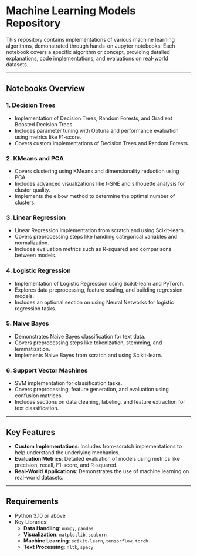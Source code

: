 # **Machine Learning Models Repository**

This repository contains implementations of various machine learning algorithms, demonstrated through hands-on Jupyter notebooks. Each notebook covers a specific algorithm or concept, providing detailed explanations, code implementations, and evaluations on real-world datasets.

---

## **Notebooks Overview**

### 1. **Decision Trees**
- Implementation of Decision Trees, Random Forests, and Gradient Boosted Decision Trees.
- Includes parameter tuning with Optuna and performance evaluation using metrics like F1-score.
- Covers custom implementations of Decision Trees and Random Forests.

### 2. **KMeans and PCA**
- Covers clustering using KMeans and dimensionality reduction using PCA.
- Includes advanced visualizations like t-SNE and silhouette analysis for cluster quality.
- Implements the elbow method to determine the optimal number of clusters.

### 3. **Linear Regression**
- Linear Regression implementation from scratch and using Scikit-learn.
- Covers preprocessing steps like handling categorical variables and normalization.
- Includes evaluation metrics such as R-squared and comparisons between models.

### 4. **Logistic Regression**
- Implementation of Logistic Regression using Scikit-learn and PyTorch.
- Explores data preprocessing, feature scaling, and building regression models.
- Includes an optional section on using Neural Networks for logistic regression tasks.

### 5. **Naive Bayes**
- Demonstrates Naive Bayes classification for text data.
- Covers preprocessing steps like tokenization, stemming, and lemmatization.
- Implements Naive Bayes from scratch and using Scikit-learn.

### 6. **Support Vector Machines**
- SVM implementation for classification tasks.
- Covers preprocessing, feature generation, and evaluation using confusion matrices.
- Includes sections on data cleaning, labeling, and feature extraction for text classification.

---

## **Key Features**
- **Custom Implementations**: Includes from-scratch implementations to help understand the underlying mechanics.
- **Evaluation Metrics**: Detailed evaluation of models using metrics like precision, recall, F1-score, and R-squared.
- **Real-World Applications**: Demonstrates the use of machine learning on real-world datasets.

---

## **Requirements**
- Python 3.10 or above
- Key Libraries:
  - **Data Handling**: `numpy`, `pandas`
  - **Visualization**: `matplotlib`, `seaborn`
  - **Machine Learning**: `scikit-learn`, `tensorflow`, `torch`
  - **Text Processing**: `nltk`, `spacy`
